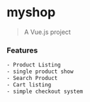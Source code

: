 # myshop

> A Vue.js project

### Features
``` bash
- Product Listing
- single product show
- Search Product
- Cart listing
- simple checkout system
```

